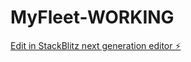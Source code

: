 # MyFleet-WORKING

[Edit in StackBlitz next generation editor ⚡️](https://stackblitz.com/~/github.com/Aldolann/MyFleet-WORKING)
